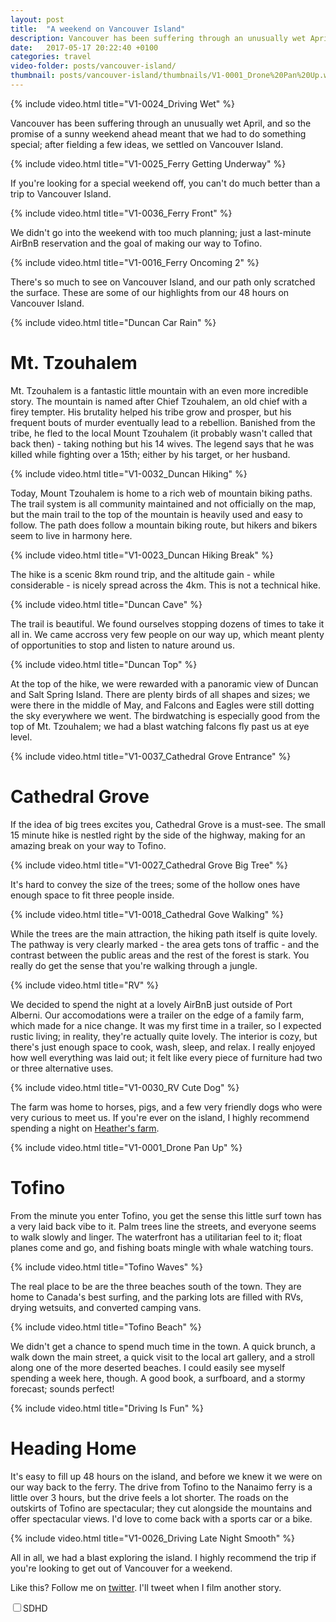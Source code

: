 ```yaml
---
layout: post
title:  "A weekend on Vancouver Island"
description: Vancouver has been suffering through an unusually wet April, and so the promise of a sunny weekend ahead meant that we had to do something special; after fielding a few ideas, we settled on Vancouver Island.
date:   2017-05-17 20:22:40 +0100
categories: travel
video-folder: posts/vancouver-island/
thumbnail: posts/vancouver-island/thumbnails/V1-0001_Drone%20Pan%20Up.webmhd.mp4.png
---
```


{% include video.html title="V1-0024_Driving Wet" %}

Vancouver has been suffering through an unusually wet April, and so the promise of a sunny weekend ahead meant that we had to do something special; after fielding a few ideas, we settled on Vancouver Island.

{% include video.html title="V1-0025_Ferry Getting Underway" %}

If you're looking for a special weekend off, you can't do much better than a trip to Vancouver Island.

{% include video.html title="V1-0036_Ferry Front" %}

We didn't go into the weekend with too much planning; just a last-minute AirBnB reservation and the goal of making our way to Tofino.

{% include video.html title="V1-0016_Ferry Oncoming 2" %}

There's so much to see on Vancouver Island, and our path only scratched the surface. These are some of our highlights from our 48 hours on Vancouver Island.

{% include video.html title="Duncan Car Rain" %}

# Mt. Tzouhalem

Mt. Tzouhalem is a fantastic little mountain with an even more incredible story. The mountain is named after Chief Tzouhalem, an old chief with a firey tempter. His brutality helped his tribe grow and prosper, but his frequent bouts of murder eventually lead to a rebellion. Banished from the tribe, he fled to the local Mount Tzouhalem (it probably wasn't called that back then) - taking nothing but his 14 wives. The legend says that he was killed while fighting over a 15th; either by his target, or her husband.

{% include video.html title="V1-0032_Duncan Hiking" %}

Today, Mount Tzouhalem is home to a rich web of mountain biking paths. The trail system is all community maintained and not officially on the map, but the main trail to the top of the mountain is heavily used and easy to follow. The path does follow a mountain biking route, but hikers and bikers seem to live in harmony here.

{% include video.html title="V1-0023_Duncan Hiking Break" %}

The hike is a scenic 8km round trip, and the altitude gain - while considerable - is nicely spread across the 4km. This is not a technical hike.

{% include video.html title="Duncan Cave" %}

The trail is beautiful. We found ourselves stopping dozens of times to take it all in. We came accross very few people on our way up, which meant plenty of opportunities to stop and listen to nature around us.

{% include video.html title="Duncan Top" %}

At the top of the hike, we were rewarded with a panoramic view of Duncan and Salt Spring Island. There are plenty birds of all shapes and sizes; we were there in the middle of May, and Falcons and Eagles were still dotting the sky everywhere we went. The birdwatching is especially good from the top of Mt. Tzouhalem; we had a blast watching falcons fly past us at eye level.

{% include video.html title="V1-0037_Cathedral Grove Entrance" %}

# Cathedral Grove

If the idea of big trees excites you, Cathedral Grove is a must-see. The small 15 minute hike is nestled right by the side of the highway, making for an amazing break on your way to Tofino.

{% include video.html title="V1-0027_Cathedral Grove Big Tree" %}

It's hard to convey the size of the trees; some of the hollow ones have enough space to fit three people inside.

{% include video.html title="V1-0018_Cathedral Gove Walking" %}

While the trees are the main attraction, the hiking path itself is quite lovely. The pathway is very clearly marked - the area gets tons of traffic - and the contrast between the public areas and the rest of the forest is stark. You really do get the sense that you're walking through a jungle.

{% include video.html title="RV" %}

We decided to spend the night at a lovely AirBnB just outside of Port Alberni. Our accomodations were a trailer on the edge of a family farm, which made for a nice change. It was my first time in a trailer, so I expected rustic living; in reality, they're actually quite lovely. The interior is cozy, but there's just enough space to cook, wash, sleep, and relax. I really enjoyed how well everything was laid out; it felt like every piece of furniture had two or three alternative uses.

{% include video.html title="V1-0030_RV Cute Dog" %}

The farm was home to horses, pigs, and a few very friendly dogs who were very curious to meet us. If you're ever on the island, I highly recommend spending a night on [Heather's farm](https://www.airbnb.ca/rooms/7678613).

{% include video.html title="V1-0001_Drone Pan Up" %}

# Tofino

From the minute you enter Tofino, you get the sense this little surf town has a very laid back vibe to it. Palm trees line the streets, and everyone seems to walk slowly and linger. The waterfront has a utilitarian feel to it; float planes come and go, and fishing boats mingle with whale watching tours.

{% include video.html title="Tofino Waves" %}

The real place to be are the three beaches south of the town. They are home to Canada's best surfing, and the parking lots are filled with RVs, drying wetsuits, and converted camping vans.

{% include video.html title="Tofino Beach" %}

We didn't get a chance to spend much time in the town. A quick brunch, a walk down the main street, a quick visit to the local art gallery, and a stroll along one of the more deserted beaches. I could easily see myself spending a week here, though. A good book, a surfboard, and a stormy forecast; sounds perfect!

{% include video.html title="Driving Is Fun" %}

# Heading Home

It's easy to fill up 48 hours on the island, and before we knew it we were on our way back to the ferry. The drive from Tofino to the Nanaimo ferry is a little over 3 hours, but the drive feels a lot shorter. The roads on the outskirts of Tofino are spectacular; they cut alongside the mountains and offer spectacular views. I'd love to come back with a sports car or a bike.

{% include video.html title="V1-0026_Driving Late Night Smooth" %}

All in all, we had a blast exploring the island. I highly recommend the trip if you're looking to get out of Vancouver for a weekend.

Like this? Follow me on [twitter](https://twitter.com/jmskopek). I'll tweet when I film another story.

<label class="switch-light switch-candy switch-candy-blue button-quality"><input type="checkbox"><span><span>SD</span><span>HD</span><a></a></span></label>

<script type="text/javascript" src="https://cdnjs.cloudflare.com/ajax/libs/jquery/3.2.1/jquery.min.js"></script>
<script type="text/javascript" src="/assets/jquery.appear.js"></script>
<script type="text/javascript" src="/assets/auto-video.js"></script>

